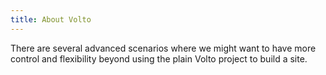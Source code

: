 ```yaml
---
title: About Volto
---
```


There are several advanced scenarios where we might want to have more control and flexibility beyond using the plain Volto project to build a site.